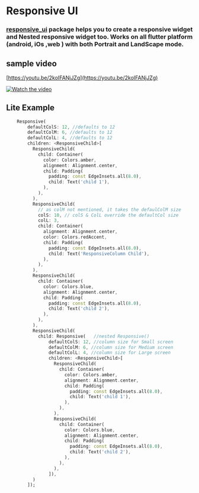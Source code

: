# Responsive UI

### [responsive_ui](https://pub.dev/packages/responsive_ui)  package helps you to create a responsive widget and Nested responsive widget too. Works on all flutter platform (android, iOs ,**web** ) with both Portrait and LandScape mode.

## sample video

[https://youtu.be/2koIFANjJZg](https://youtu.be/2koIFANjJZg)

[![Watch the video](https://img.youtube.com/vi/2koIFANjJZg/maxresdefault.jpg)](https://youtu.be/2koIFANjJZg)


## Lite Example

```dart
    Responsive(
        defaultColS: 12, //defaults to 12
        defaultColM: 6, //defaults to 12
        defaultColL: 4, //defaults to 12
        children: <ResponsiveChild>[
          ResponsiveChild(
            child: Container(
              color: Colors.amber,
              alignment: Alignment.center,
              child: Padding(
                padding: const EdgeInsets.all(8.0),
                child: Text('child 1'),
              ),
            ),
          ),
          ResponsiveChild(
            // as colM not mentioned, it takes the defaulColM size
            colS: 10, // colS & ColL override the defaultCol size
            colL: 3,
            child: Container(
              alignment: Alignment.center,
              color: Colors.redAccent,
              child: Padding(
                padding: const EdgeInsets.all(8.0),
                child: Text('ResponsiveColumn Child'),
              ),
            ),
          ),
          ResponsiveChild(
            child: Container(
              color: Colors.blue,
              alignment: Alignment.center,
              child: Padding(
                padding: const EdgeInsets.all(8.0),
                child: Text('child 2'),
              ),
            ),
          ),
          ResponsiveChild(
            child: Responsive(   //nested Responsive()
                defaultColS: 12, //column size for Small screen
                defaultColM: 6, //column size for Medium screen
                defaultColL: 4, //column size for Large screen
                children: <ResponsiveChild>[
                  ResponsiveChild(
                    child: Container(
                      color: Colors.amber,
                      alignment: Alignment.center,
                      child: Padding(
                        padding: const EdgeInsets.all(8.0),
                        child: Text('child 1'),
                      ),
                    ),
                  ),
                  ResponsiveChild(
                    child: Container(
                      color: Colors.blue,
                      alignment: Alignment.center,
                      child: Padding(
                        padding: const EdgeInsets.all(8.0),
                        child: Text('child 2'),
                      ),
                    ),
                  ),
                ]),
          )
        ]);    
```
